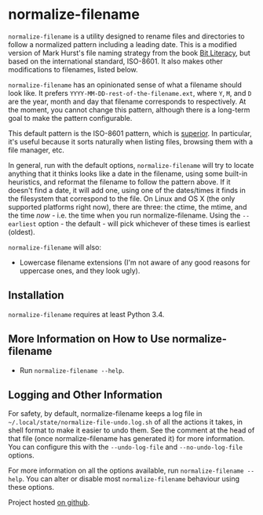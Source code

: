 # normalize-filename

`normalize-filename` is a utility designed to rename files and directories to
follow a normalized pattern including a leading date. This is a modified version
of Mark Hurst's file naming strategy from the book [Bit
Literacy](https://bitliteracy.com/), but based on the international standard,
ISO-8601. It also makes other modifications to filenames, listed below.

`normalize-filename` has an opinionated sense of what a filename should look
like. It prefers `YYYY-MM-DD-rest-of-the-filename.ext`, where `Y`, `M`, and
`D` are the year, month and day that filename corresponds to respectively. At
the moment, you cannot change this pattern, although there is a long-term goal
to make the pattern configurable.

This default pattern is the ISO-8601 pattern, which is
[superior](https://xkcd.com/1179/). In particular, it's useful because it sorts
naturally when listing files, browsing them with a file manager, etc.

In general, run with the default options, `normalize-filename` will try to
locate anything that it thinks looks like a date in the filename, using some
built-in heuristics, and reformat the filename to follow the pattern above. If
it doesn't find a date, it will add one, using one of the dates/times it finds
in the filesystem that correspond to the file. On Linux and OS X (the only
supported platforms right now), there are three: the ctime, the mtime, and the
time *now* - i.e.  the time when you run normalize-filename. Using the
`--earliest` option - the default - will pick whichever of these times is
earliest (oldest).

`normalize-filename` will also:

*   Lowercase filename extensions (I'm not aware of any good reasons for
    uppercase ones, and they look ugly).

## Installation

`normalize-filename` requires at least Python 3.4.

## More Information on How to Use normalize-filename

*   Run `normalize-filename --help`.

## Logging and Other Information

For safety, by default, normalize-filename keeps a log file in
`~/.local/state/normalize-file-undo.log.sh` of all the actions it takes, in
shell format to make it easier to undo them. See the comment at the head of that
file (once normalize-filename has generated it) for more information. You can
configure this with the `--undo-log-file` and `--no-undo-log-file` options.

For more information on all the options available, run `normalize-filename
--help`. You can alter or disable most `normalize-filename` behaviour using
these options.

Project hosted [on github](https://github.com/andrewferrier/normalize-filename).
